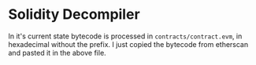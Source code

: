 # Solidity Decompiler

In it's current state bytecode is processed in ``contracts/contract.evm``, in hexadecimal without the prefix. I just copied the bytecode from etherscan and pasted it in the above file.
